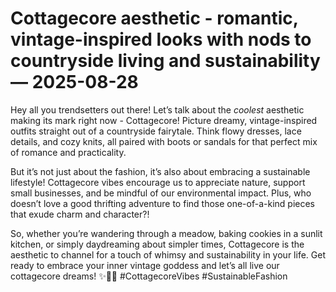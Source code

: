# Cottagecore aesthetic - romantic, vintage-inspired looks with nods to countryside living and sustainability — 2025-08-28

Hey all you trendsetters out there! Let’s talk about the *coolest* aesthetic making its mark right now - Cottagecore! Picture dreamy, vintage-inspired outfits straight out of a countryside fairytale. Think flowy dresses, lace details, and cozy knits, all paired with boots or sandals for that perfect mix of romance and practicality.

But it’s not just about the fashion, it’s also about embracing a sustainable lifestyle! Cottagecore vibes encourage us to appreciate nature, support small businesses, and be mindful of our environmental impact. Plus, who doesn’t love a good thrifting adventure to find those one-of-a-kind pieces that exude charm and character?!

So, whether you’re wandering through a meadow, baking cookies in a sunlit kitchen, or simply daydreaming about simpler times, Cottagecore is the aesthetic to channel for a touch of whimsy and sustainability in your life. Get ready to embrace your inner vintage goddess and let’s all live our cottagecore dreams! ✨🌿🌸 #CottagecoreVibes #SustainableFashion